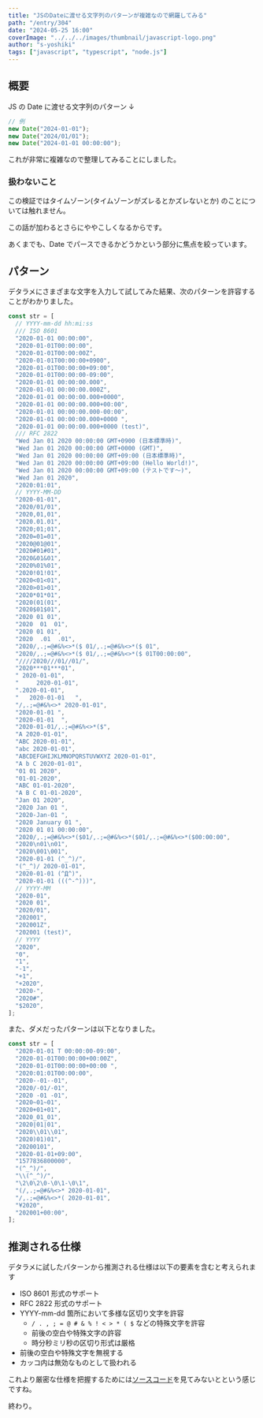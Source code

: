 ```yaml
---
title: "JSのDateに渡せる文字列のパターンが複雑なので網羅してみる"
path: "/entry/304"
date: "2024-05-25 16:00"
coverImage: "../../../images/thumbnail/javascript-logo.png"
author: "s-yoshiki"
tags: ["javascript", "typescript", "node.js"]
---
```


## 概要

JS の Date に渡せる文字列のパターン ↓

```js
// 例
new Date("2024-01-01");
new Date("2024/01/01");
new Date("2024-01-01 00:00:00");
```

これが非常に複雑なので整理してみることにしました。

### 扱わないこと

この検証ではタイムゾーン(タイムゾーンがズレるとかズレないとか) のことについては触れません。

この話が加わるとさらにややこしくなるからです。

あくまでも、Date でパースできるかどうかという部分に焦点を絞っています。

## パターン

デタラメにさまざまな文字を入力して試してみた結果、次のパターンを許容することがわかりました。

```ts
const str = [
  // YYYY-mm-dd hh:mi:ss
  /// ISO 8601
  "2020-01-01 00:00:00",
  "2020-01-01T00:00:00",
  "2020-01-01T00:00:00Z",
  "2020-01-01T00:00:00+0900",
  "2020-01-01T00:00:00+09:00",
  "2020-01-01T00:00:00-09:00",
  "2020-01-01 00:00:00.000",
  "2020-01-01 00:00:00.000Z",
  "2020-01-01 00:00:00.000+0000",
  "2020-01-01 00:00:00.000+00:00",
  "2020-01-01 00:00:00.000-00:00",
  "2020-01-01 00:00:00.000+0000 ",
  "2020-01-01 00:00:00.000+0000 (test)",
  /// RFC 2822
  "Wed Jan 01 2020 00:00:00 GMT+0900 (日本標準時)",
  "Wed Jan 01 2020 00:00:00 GMT+0000 (GMT)",
  "Wed Jan 01 2020 00:00:00 GMT+09:00 (日本標準時)",
  "Wed Jan 01 2020 00:00:00 GMT+09:00 (Hello World!)",
  "Wed Jan 01 2020 00:00:00 GMT+09:00 (テストです〜)",
  "Wed Jan 01 2020",
  "2020:01:01",
  // YYYY-MM-DD
  "2020-01-01",
  "2020/01/01",
  "2020,01,01",
  "2020.01.01",
  "2020;01;01",
  "2020=01=01",
  "2020@01@01",
  "2020#01#01",
  "2020&01&01",
  "2020%01%01",
  "2020!01!01",
  "2020<01<01",
  "2020>01>01",
  "2020*01*01",
  "2020(01(01",
  "2020$01$01",
  "2020 01 01",
  "2020  01  01",
  "2020 01 01",
  "2020  .01  .01",
  "2020/,.;=@#&%<>*($ 01/,.;=@#&%<>*($ 01",
  "2020/,.;=@#&%<>*($ 01/,.;=@#&%<>*($ 01T00:00:00",
  "////2020///01//01/",
  "2020***01***01",
  " 2020-01-01",
  "     2020-01-01",
  ".2020-01-01",
  "   2020-01-01   ",
  "/,.;=@#&%<>* 2020-01-01",
  "2020-01-01 ",
  "2020-01-01  ",
  "2020-01-01/,.;=@#&%<>*($",
  "A 2020-01-01",
  "ABC 2020-01-01",
  "abc 2020-01-01",
  "ABCDEFGHIJKLMNOPQRSTUVWXYZ 2020-01-01",
  "A b C 2020-01-01",
  "01 01 2020",
  "01-01-2020",
  "ABC 01-01-2020",
  "A B C 01-01-2020",
  "Jan 01 2020",
  "2020 Jan 01 ",
  "2020-Jan-01 ",
  "2020 January 01 ",
  "2020 01 01 00:00:00",
  "2020/,.;=@#&%<>*($01/,.;=@#&%<>*($01/,.;=@#&%<>*($00:00:00",
  "2020\n01\n01",
  "2020\001\001",
  "2020-01-01 (^_^)/",
  "(^_^)/ 2020-01-01",
  "2020-01-01 (^Д^)",
  "2020-01-01 (((^-^)))",
  // YYYY-MM
  "2020-01",
  "2020 01",
  "2020/01",
  "202001",
  "202001Z",
  "202001 (test)",
  // YYYY
  "2020",
  "0",
  "1",
  "-1",
  "+1",
  "+2020",
  "2020-",
  "2020#",
  "$2020",
];
```

また、ダメだったパターンは以下となりました。

```ts
const str = [
  "2020-01-01 T 00:00:00-09:00",
  "2020-01-01T00:00:00+00:00Z",
  "2020-01-01T00:00:00+00:00 ",
  "2020:01:01T00:00:00",
  "2020--01--01",
  "2020/-01/-01",
  "2020 -01 -01",
  "2020~01~01",
  "2020+01+01",
  "2020_01_01",
  "2020|01|01",
  "2020\\01\\01",
  "2020)01)01",
  "20200101",
  "2020-01-01+09:00",
  "1577836800000",
  "(^_^)/",
  "\\(^_^)/",
  "\2\0\2\0-\0\1-\0\1",
  "(/,.;=@#&%<>* 2020-01-01",
  "/,.;=@#&%<>*( 2020-01-01",
  "¥2020",
  "202001+00:00",
];
```

## 推測される仕様

デタラメに試したパターンから推測される仕様は以下の要素を含むと考えられます

- ISO 8601 形式のサポート
- RFC 2822 形式のサポート
- YYYY-mm-dd 箇所において多様な区切り文字を許容
  - `/ . , ; = @ # & % ! < > * ( $` などの特殊文字を許容
  - 前後の空白や特殊文字の許容
  - 時分秒ミリ秒の区切り形式は厳格
- 前後の空白や特殊文字を無視する
- カッコ内は無効なものとして扱われる

これより厳密な仕様を把握するためには[ソースコード](https://github.com/mozilla/gecko-dev/blob/master/js/src/jsdate.cpp)を見てみないとという感じですね。

終わり。
